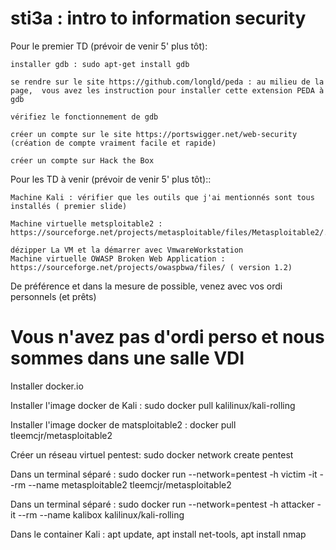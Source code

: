 # sti3a : intro to information security

Pour le premier TD (prévoir de venir 5' plus tôt):

    installer gdb : sudo apt-get install gdb
    
    se rendre sur le site https://github.com/longld/peda : au milieu de la page,  vous avez les instruction pour installer cette extension PEDA à gdb
    
    vérifiez le fonctionnement de gdb
    
    créer un compte sur le site https://portswigger.net/web-security (création de compte vraiment facile et rapide)
    
    créer un compte sur Hack the Box

Pour les TD à venir (prévoir de venir 5' plus tôt)::

    Machine Kali : vérifier que les outils que j'ai mentionnés sont tous installés ( premier slide)
    
    Machine virtuelle metsploitable2 : https://sourceforge.net/projects/metasploitable/files/Metasploitable2/.
    
    dézipper La VM et la démarrer avec VmwareWorkstation
    Machine virtuelle OWASP Broken Web Application : https://sourceforge.net/projects/owaspbwa/files/ ( version 1.2)

De préférence et dans la mesure de possible, venez avec vos ordi personnels (et prêts)

# Vous n'avez pas d'ordi perso et nous sommes dans une salle VDI

Installer docker.io

Installer l'image docker de Kali : sudo docker pull kalilinux/kali-rolling

Installer l'image docker de matsploitable2 : docker pull tleemcjr/metasploitable2

Créer un réseau virtuel pentest: sudo docker network create pentest

Dans un terminal séparé : sudo docker run --network=pentest -h victim -it --rm --name metasploitable2 tleemcjr/metasploitable2

Dans un terminal séparé : sudo docker run --network=pentest -h attacker -it --rm --name kalibox kalilinux/kali-rolling

Dans le container Kali : apt update, apt install net-tools, apt install nmap
